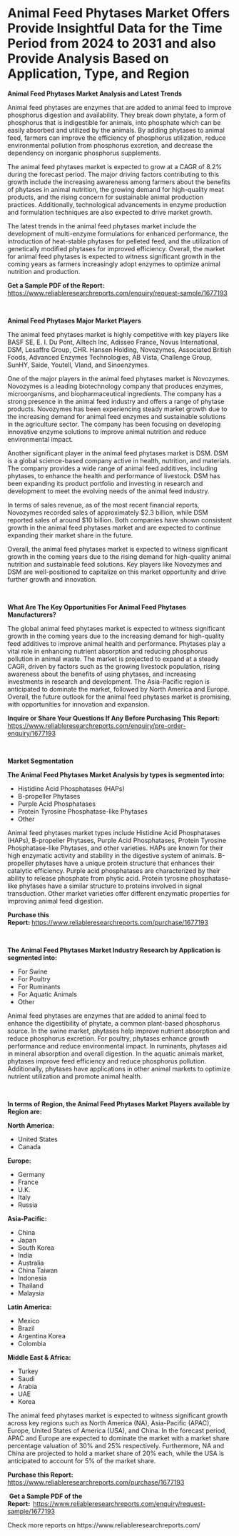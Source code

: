 <p><h1>Animal Feed Phytases Market Offers Provide Insightful Data for the Time Period from 2024 to 2031 and also Provide Analysis Based on Application, Type, and Region</h1></p><p><strong>Animal Feed Phytases Market Analysis and Latest Trends</strong></p>
<p><p>Animal feed phytases are enzymes that are added to animal feed to improve phosphorus digestion and availability. They break down phytate, a form of phosphorus that is indigestible for animals, into phosphate which can be easily absorbed and utilized by the animals. By adding phytases to animal feed, farmers can improve the efficiency of phosphorus utilization, reduce environmental pollution from phosphorus excretion, and decrease the dependency on inorganic phosphorus supplements.</p><p>The animal feed phytases market is expected to grow at a CAGR of 8.2% during the forecast period. The major driving factors contributing to this growth include the increasing awareness among farmers about the benefits of phytases in animal nutrition, the growing demand for high-quality meat products, and the rising concern for sustainable animal production practices. Additionally, technological advancements in enzyme production and formulation techniques are also expected to drive market growth.</p><p>The latest trends in the animal feed phytases market include the development of multi-enzyme formulations for enhanced performance, the introduction of heat-stable phytases for pelleted feed, and the utilization of genetically modified phytases for improved efficiency. Overall, the market for animal feed phytases is expected to witness significant growth in the coming years as farmers increasingly adopt enzymes to optimize animal nutrition and production.</p></p>
<p><strong>Get a Sample PDF of the Report:&nbsp;</strong> <a href="https://www.reliableresearchreports.com/enquiry/request-sample/1677193">https://www.reliableresearchreports.com/enquiry/request-sample/1677193</a></p>
<p>&nbsp;</p>
<p><strong>Animal Feed Phytases Major Market Players</strong></p>
<p><p>The animal feed phytases market is highly competitive with key players like BASF SE, E. I. Du Pont, Alltech Inc, Adisseo France, Novus International, DSM, Lesaffre Group, CHR. Hansen Holding, Novozymes, Associated British Foods, Advanced Enzymes Technologies, AB Vista, Challenge Group, SunHY, Saide, Youtell, Vland, and Sinoenzymes.</p><p>One of the major players in the animal feed phytases market is Novozymes. Novozymes is a leading biotechnology company that produces enzymes, microorganisms, and biopharmaceutical ingredients. The company has a strong presence in the animal feed industry and offers a range of phytase products. Novozymes has been experiencing steady market growth due to the increasing demand for animal feed enzymes and sustainable solutions in the agriculture sector. The company has been focusing on developing innovative enzyme solutions to improve animal nutrition and reduce environmental impact.</p><p>Another significant player in the animal feed phytases market is DSM. DSM is a global science-based company active in health, nutrition, and materials. The company provides a wide range of animal feed additives, including phytases, to enhance the health and performance of livestock. DSM has been expanding its product portfolio and investing in research and development to meet the evolving needs of the animal feed industry.</p><p>In terms of sales revenue, as of the most recent financial reports, Novozymes recorded sales of approximately $2.3 billion, while DSM reported sales of around $10 billion. Both companies have shown consistent growth in the animal feed phytases market and are expected to continue expanding their market share in the future.</p><p>Overall, the animal feed phytases market is expected to witness significant growth in the coming years due to the rising demand for high-quality animal nutrition and sustainable feed solutions. Key players like Novozymes and DSM are well-positioned to capitalize on this market opportunity and drive further growth and innovation.</p></p>
<p>&nbsp;</p>
<p><strong>What Are The Key Opportunities For Animal Feed Phytases Manufacturers?</strong></p>
<p><p>The global animal feed phytases market is expected to witness significant growth in the coming years due to the increasing demand for high-quality feed additives to improve animal health and performance. Phytases play a vital role in enhancing nutrient absorption and reducing phosphorus pollution in animal waste. The market is projected to expand at a steady CAGR, driven by factors such as the growing livestock population, rising awareness about the benefits of using phytases, and increasing investments in research and development. The Asia-Pacific region is anticipated to dominate the market, followed by North America and Europe. Overall, the future outlook for the animal feed phytases market is promising, with opportunities for innovation and expansion.</p></p>
<p><strong>Inquire or Share Your Questions If Any Before Purchasing This Report:</strong> <a href="https://www.reliableresearchreports.com/enquiry/pre-order-enquiry/1677193">https://www.reliableresearchreports.com/enquiry/pre-order-enquiry/1677193</a></p>
<p>&nbsp;</p>
<p><strong>Market Segmentation</strong></p>
<p><strong>The Animal Feed Phytases Market Analysis by types is segmented into:</strong></p>
<p><ul><li>Histidine Acid Phosphatases (HAPs)</li><li>B-propeller Phytases</li><li>Purple Acid Phosphatases</li><li>Protein Tyrosine Phosphatase-like Phytases</li><li>Other</li></ul></p>
<p><p>Animal feed phytases market types include Histidine Acid Phosphatases (HAPs), B-propeller Phytases, Purple Acid Phosphatases, Protein Tyrosine Phosphatase-like Phytases, and other varieties. HAPs are known for their high enzymatic activity and stability in the digestive system of animals. B-propeller phytases have a unique protein structure that enhances their catalytic efficiency. Purple acid phosphatases are characterized by their ability to release phosphate from phytic acid. Protein tyrosine phosphatase-like phytases have a similar structure to proteins involved in signal transduction. Other market varieties offer different enzymatic properties for improving animal feed digestion.</p></p>
<p><strong>Purchase this Report:&nbsp;</strong><a href="https://www.reliableresearchreports.com/purchase/1677193">https://www.reliableresearchreports.com/purchase/1677193</a></p>
<p>&nbsp;</p>
<p><strong>The Animal Feed Phytases Market Industry Research by Application is segmented into:</strong></p>
<p><ul><li>For Swine</li><li>For Poultry</li><li>For Ruminants</li><li>For Aquatic Animals</li><li>Other</li></ul></p>
<p><p>Animal feed phytases are enzymes that are added to animal feed to enhance the digestibility of phytate, a common plant-based phosphorus source. In the swine market, phytases help improve nutrient absorption and reduce phosphorus excretion. For poultry, phytases enhance growth performance and reduce environmental impact. In ruminants, phytases aid in mineral absorption and overall digestion. In the aquatic animals market, phytases improve feed efficiency and reduce phosphorus pollution. Additionally, phytases have applications in other animal markets to optimize nutrient utilization and promote animal health.</p></p>
<p>&nbsp;</p>
<p><strong>In terms of Region, the Animal Feed Phytases Market Players available by Region are:</strong></p>
<p>
    <p> <strong> North America: </strong>
        <ul>
            <li>United States</li>
            <li>Canada</li>
        </ul>
        </p> 
    <p> <strong> Europe: </strong>
        <ul>
            <li>Germany</li>
            <li>France</li>
            <li>U.K.</li>
            <li>Italy</li>
            <li>Russia</li>
        </ul>
        </p> 
    <p> <strong> Asia-Pacific: </strong>
        <ul>
            <li>China</li>
            <li>Japan</li>
            <li>South Korea</li>
            <li>India</li>
            <li>Australia</li>
            <li>China Taiwan</li>
            <li>Indonesia</li>
            <li>Thailand</li>
            <li>Malaysia</li>
        </ul>
        </p> 
    <p> <strong> Latin America: </strong>
        <ul>
            <li>Mexico</li>
            <li>Brazil</li>
            <li>Argentina Korea</li>
            <li>Colombia</li>
        </ul>
        </p> 
    <p> <strong> Middle East & Africa: </strong>
        <ul>
            <li>Turkey</li>
            <li>Saudi</li>
            <li>Arabia</li>
            <li>UAE</li>
            <li>Korea</li>
        </ul>
    </p>
    </p>
<p><p>The animal feed phytases market is expected to witness significant growth across key regions such as North America (NA), Asia-Pacific (APAC), Europe, United States of America (USA), and China. In the forecast period, APAC and Europe are expected to dominate the market with a market share percentage valuation of 30% and 25% respectively. Furthermore, NA and China are projected to hold a market share of 20% each, while the USA is anticipated to account for 5% of the market share.</p></p>
<p><strong>Purchase this Report: </strong><a href="https://www.reliableresearchreports.com/purchase/1677193">https://www.reliableresearchreports.com/purchase/1677193</a></p>
<p>&nbsp;<strong>Get a Sample PDF of the Report:&nbsp;&nbsp;</strong><a href="https://www.reliableresearchreports.com/enquiry/request-sample/1677193">https://www.reliableresearchreports.com/enquiry/request-sample/1677193</a></p>
<p><strong></strong></p>
<p>Check more reports on https://www.reliableresearchreports.com/</p>